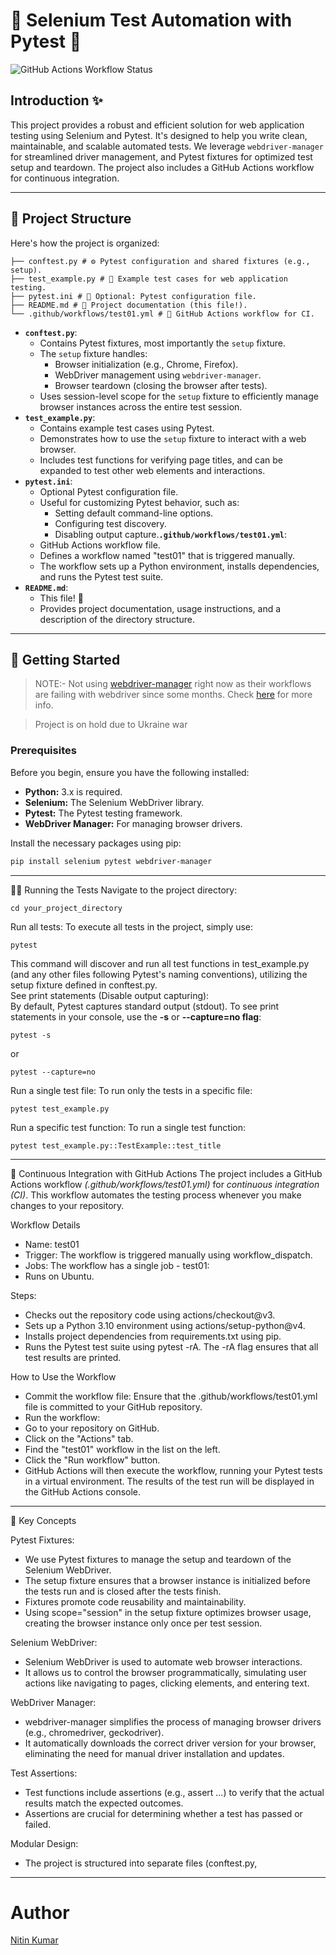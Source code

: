 # 🧪 Selenium Test Automation with Pytest 🚀

<!-- [![Project Status](https://github.com/nitinkumar30/pytest_with_githubActions/actions/workflows/test01.yml/badge.svg)](https://github.com/nitinkumar30/pytest_with_githubActions/actions/workflows/test01.yml) -->

![GitHub Actions Workflow Status](https://img.shields.io/github/actions/workflow/status/nitinkumar30/pytest_with_githubActions/.github%2Fworkflows%2Ftest01.yml?branch=master&style=social)


## Introduction ✨

This project provides a robust and efficient solution for web application testing using Selenium and Pytest. It's designed to help you write clean, maintainable, and scalable automated tests. We leverage `webdriver-manager` for streamlined driver management, and Pytest fixtures for optimized test setup and teardown.  The project also includes a GitHub Actions workflow for continuous integration.

---
## 📂 Project Structure

Here's how the project is organized:

```
├── conftest.py # ⚙️ Pytest configuration and shared fixtures (e.g., setup).  
├── test_example.py # 🧪 Example test cases for web application testing.  
├── pytest.ini # 📝 Optional: Pytest configuration file.  
├── README.md # 📖 Project documentation (this file!).  
└── .github/workflows/test01.yml # 🤖 GitHub Actions workflow for CI.  
```

* **`conftest.py`**:
    * Contains Pytest fixtures, most importantly the `setup` fixture.
    * The `setup` fixture handles:
        * Browser initialization (e.g., Chrome, Firefox).
        * WebDriver management using `webdriver-manager`.
        * Browser teardown (closing the browser after tests).
    * Uses session-level scope for the `setup` fixture to efficiently manage browser instances across the entire test session.
* **`test_example.py`**:
    * Contains example test cases using Pytest.
    * Demonstrates how to use the `setup` fixture to interact with a web browser.
    * Includes test functions for verifying page titles, and can be expanded to test other web elements and interactions.
* **`pytest.ini`**:
    * Optional Pytest configuration file.
    * Useful for customizing Pytest behavior, such as:
        * Setting default command-line options.
        * Configuring test discovery.
        * Disabling output capture.**`.github/workflows/test01.yml`**:
    * GitHub Actions workflow file.
    * Defines a workflow named "test01" that is triggered manually.
    * The workflow sets up a Python environment, installs dependencies, and runs the Pytest test suite.
* **`README.md`**:
    * This file! 📖
    * Provides project documentation, usage instructions, and a description of the directory structure.

---
## 🚀 Getting Started

> NOTE:- Not using [webdriver-manager](https://pypi.org/project/webdriver-manager/) right now as their workflows are failing with webdriver since some months. Check [here](https://github.com/SergeyPirogov/webdriver_manager/actions/workflows/test.yml) for more info. 

> Project is on hold due to Ukraine war 

### Prerequisites

Before you begin, ensure you have the following installed:

* **Python:** 3.x is required.
* **Selenium:** The Selenium WebDriver library.
* **Pytest:** The Pytest testing framework.
* **WebDriver Manager:** For managing browser drivers.

Install the necessary packages using pip:

```bash
pip install selenium pytest webdriver-manager
```
---
🏃‍♀️ Running the Tests
Navigate to the project directory:
```commandline
cd your_project_directory
```

Run all tests:
To execute all tests in the project, simply use:  
```commandline
pytest
```

This command will discover and run all test functions in test_example.py (and any other files following Pytest's naming conventions), utilizing the setup fixture defined in conftest.py.  
See print statements (Disable output capturing):  
By default, Pytest captures standard output (stdout). To see print statements in your console, use the **-s** or **--capture=no flag**:

```commandline
pytest -s
```

or
```commandline
pytest --capture=no
```

Run a single test file: To run only the tests in a specific file:
```commandline
pytest test_example.py
```

Run a specific test function: To run a single test function:
```commandline
pytest test_example.py::TestExample::test_title
```
---
🤖 Continuous Integration with GitHub Actions
The project includes a GitHub Actions workflow _(.github/workflows/test01.yml)_ for _continuous integration (CI)_. This workflow automates the testing process whenever you make changes to your repository.  

Workflow Details
* Name: test01
* Trigger: The workflow is triggered manually using workflow_dispatch.
* Jobs: The workflow has a single job - test01:
* Runs on Ubuntu.  

Steps:
* Checks out the repository code using actions/checkout@v3.
* Sets up a Python 3.10 environment using actions/setup-python@v4.
* Installs project dependencies from requirements.txt using pip.
* Runs the Pytest test suite using pytest -rA. The -rA flag ensures that all test results are printed.

How to Use the Workflow
* Commit the workflow file: Ensure that the .github/workflows/test01.yml file is committed to your GitHub repository.
* Run the workflow:
* Go to your repository on GitHub.
* Click on the "Actions" tab.
* Find the "test01" workflow in the list on the left.
* Click the "Run workflow" button.
* GitHub Actions will then execute the workflow, running your Pytest tests in a virtual environment. The results of the test run will be displayed in the GitHub Actions console.

---
🎯 Key Concepts  

Pytest Fixtures:  
* We use Pytest fixtures to manage the setup and teardown of the Selenium WebDriver.
* The setup fixture ensures that a browser instance is initialized before the tests run and is closed after the tests finish.
* Fixtures promote code reusability and maintainability.
* Using scope="session" in the setup fixture optimizes browser usage, creating the browser instance only once per test session.

Selenium WebDriver:
* Selenium WebDriver is used to automate web browser interactions.
* It allows us to control the browser programmatically, simulating user actions like navigating to pages, clicking elements, and entering text.

WebDriver Manager:
* webdriver-manager simplifies the process of managing browser drivers (e.g., chromedriver, geckodriver).
* It automatically downloads the correct driver version for your browser, eliminating the need for manual driver installation and updates.

Test Assertions:
* Test functions include assertions (e.g., assert ...) to verify that the actual results match the expected outcomes.
* Assertions are crucial for determining whether a test has passed or failed.

Modular Design:
* The project is structured into separate files (conftest.py,

---

# Author

[Nitin Kumar](https://linkedin.com/in/nitin30kumar/)
